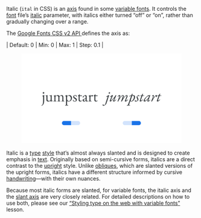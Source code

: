 
Italic (`ital` in CSS) is an [axis](/glossary/axis_in_variable_fonts) found in some [variable fonts](/glossary/variable_fonts). It controls the [font](INSERT_URL) file’s [italic](INSERT_URL) parameter, with italics either turned “off” or “on”, rather than gradually changing over a range.

The [Google Fonts CSS v2 API ](https://developers.google.com/fonts/docs/css2) defines the axis as:

| Default: 0 | Min: 0 | Max: 1 | Step: 0.1 |

<figure>

![Two side-by-side type specimens of the word “jumpstart”, each shown with a variable axis represented beneath as an on/off switch. The first specimen, with the switch to the left, uses upright or regular forms. The second specimen, with the switch to the right, uses italic forms.](images/thumbnail.svg)

</figure>

Italic is a [type](INSERT_URL) [style](INSERT_URL) that’s almost always slanted and is designed to create emphasis in [text](INSERT_URL). Originally based on semi-cursive forms, italics are a direct contrast to the [upright](INSERT_URL) style. Unlike [obliques](INSERT_URL), which are slanted versions of the upright forms, italics have a different structure informed by cursive [handwriting](INSERT_URL)—with their own nuances.

Because most italic forms are slanted, for variable fonts, the italic axis and the [slant axis](INSERT_URL) are very closely related. For detailed descriptions on how to use both, please see our [“Styling type on the web with variable fonts”](INSERT_URL) lesson.
